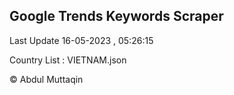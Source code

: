 

## Google Trends Keywords Scraper 
 
Last Update 16-05-2023 , 05:26:15

Country List :
VIETNAM.json



© Abdul Muttaqin 
